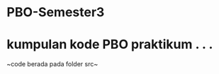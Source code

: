 # PBO-Semester3
kumpulan kode PBO praktikum
.
.
.
=====================================
 ~code berada pada folder src~
